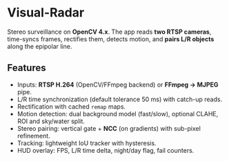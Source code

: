 # Visual-Radar

Stereo surveillance on **OpenCV 4.x**. The app reads **two RTSP cameras**, time-syncs frames, rectifies them, detects motion, and **pairs L/R objects** along the epipolar line.

## Features
- Inputs: **RTSP H.264** (OpenCV/FFmpeg backend) or **FFmpeg → MJPEG** pipe.
- L/R time synchronization (default tolerance 50 ms) with catch-up reads.
- Rectification with cached `remap` maps.
- Motion detection: dual background model (fast/slow), optional CLAHE, ROI and sky/water split.
- Stereo pairing: vertical gate + **NCC** (on gradients) with sub-pixel refinement.
- Tracking: lightweight IoU tracker with hysteresis.
- HUD overlay: FPS, L/R time delta, night/day flag, fail counters.
